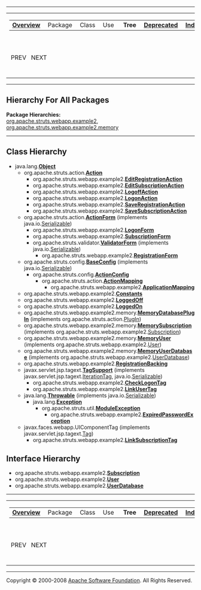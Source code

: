 ------------------------------------------------------------------------

<span id="navbar_top"></span> [](#skip-navbar_top "Skip navigation links")

<table>
<colgroup>
<col width="50%" />
<col width="50%" />
</colgroup>
<tbody>
<tr class="odd">
<td align="left"><span id="navbar_top_firstrow"></span>
<table>
<tbody>
<tr class="odd">
<td align="left"><a href="overview-summary.html.md"><strong>Overview</strong></a> </td>
<td align="left">Package </td>
<td align="left">Class </td>
<td align="left">Use </td>
<td align="left"> <strong>Tree</strong> </td>
<td align="left"><a href="deprecated-list.html.md"><strong>Deprecated</strong></a> </td>
<td align="left"><a href="index-all.html.md"><strong>Index</strong></a> </td>
<td align="left"><a href="help-doc.html.md"><strong>Help</strong></a> </td>
</tr>
</tbody>
</table></td>
<td align="left"></td>
</tr>
<tr class="even">
<td align="left"> PREV   NEXT</td>
<td align="left"><a href="index.html.md?overview-tree.html"><strong>FRAMES</strong></a>    <a href="overview-tree.html"><strong>NO FRAMES</strong></a>    
<a href="allclasses-noframe.html.md"><strong>All Classes</strong></a></td>
</tr>
</tbody>
</table>

<span id="skip-navbar_top"></span>

------------------------------------------------------------------------

Hierarchy For All Packages
--------------------------

**Package Hierarchies:**  
[org.apache.struts.webapp.example2](org/apache/struts/webapp/example2/package-tree.html.md), [org.apache.struts.webapp.example2.memory](org/apache/struts/webapp/example2/memory/package-tree.html)

------------------------------------------------------------------------

Class Hierarchy
---------------

-   java.lang.[**Object**](http://java.sun.com/j2se/1.4.2/docs/api/java/lang/Object.html.md?is-external=true "class or interface in java.lang")
    -   org.apache.struts.action.[**Action**](http://struts.apache.org/apidocs/org/apache/struts/action/Action.html.md?is-external=true "class or interface in org.apache.struts.action")
        -   org.apache.struts.webapp.example2.[**EditRegistrationAction**](org/apache/struts/webapp/example2/EditRegistrationAction.html.md "class in org.apache.struts.webapp.example2")
        -   org.apache.struts.webapp.example2.[**EditSubscriptionAction**](org/apache/struts/webapp/example2/EditSubscriptionAction.html.md "class in org.apache.struts.webapp.example2")
        -   org.apache.struts.webapp.example2.[**LogoffAction**](org/apache/struts/webapp/example2/LogoffAction.html.md "class in org.apache.struts.webapp.example2")
        -   org.apache.struts.webapp.example2.[**LogonAction**](org/apache/struts/webapp/example2/LogonAction.html.md "class in org.apache.struts.webapp.example2")
        -   org.apache.struts.webapp.example2.[**SaveRegistrationAction**](org/apache/struts/webapp/example2/SaveRegistrationAction.html.md "class in org.apache.struts.webapp.example2")
        -   org.apache.struts.webapp.example2.[**SaveSubscriptionAction**](org/apache/struts/webapp/example2/SaveSubscriptionAction.html.md "class in org.apache.struts.webapp.example2")
    -   org.apache.struts.action.[**ActionForm**](http://struts.apache.org/apidocs/org/apache/struts/action/ActionForm.html.md?is-external=true "class or interface in org.apache.struts.action") (implements java.io.[Serializable](http://java.sun.com/j2se/1.4.2/docs/api/java/io/Serializable.html?is-external=true "class or interface in java.io"))
        -   org.apache.struts.webapp.example2.[**LogonForm**](org/apache/struts/webapp/example2/LogonForm.html.md "class in org.apache.struts.webapp.example2")
        -   org.apache.struts.webapp.example2.[**SubscriptionForm**](org/apache/struts/webapp/example2/SubscriptionForm.html.md "class in org.apache.struts.webapp.example2")
        -   org.apache.struts.validator.[**ValidatorForm**](http://struts.apache.org/apidocs/org/apache/struts/validator/ValidatorForm.html.md?is-external=true "class or interface in org.apache.struts.validator") (implements java.io.[Serializable](http://java.sun.com/j2se/1.4.2/docs/api/java/io/Serializable.html?is-external=true "class or interface in java.io"))
            -   org.apache.struts.webapp.example2.[**RegistrationForm**](org/apache/struts/webapp/example2/RegistrationForm.html.md "class in org.apache.struts.webapp.example2")
    -   org.apache.struts.config.[**BaseConfig**](http://struts.apache.org/apidocs/org/apache/struts/config/BaseConfig.html.md?is-external=true "class or interface in org.apache.struts.config") (implements java.io.[Serializable](http://java.sun.com/j2se/1.4.2/docs/api/java/io/Serializable.html?is-external=true "class or interface in java.io"))
        -   org.apache.struts.config.[**ActionConfig**](http://struts.apache.org/apidocs/org/apache/struts/config/ActionConfig.html.md?is-external=true "class or interface in org.apache.struts.config")
            -   org.apache.struts.action.[**ActionMapping**](http://struts.apache.org/apidocs/org/apache/struts/action/ActionMapping.html.md?is-external=true "class or interface in org.apache.struts.action")
                -   org.apache.struts.webapp.example2.[**ApplicationMapping**](org/apache/struts/webapp/example2/ApplicationMapping.html.md "class in org.apache.struts.webapp.example2")
    -   org.apache.struts.webapp.example2.[**Constants**](org/apache/struts/webapp/example2/Constants.html.md "class in org.apache.struts.webapp.example2")
    -   org.apache.struts.webapp.example2.[**LoggedOff**](org/apache/struts/webapp/example2/LoggedOff.html.md "class in org.apache.struts.webapp.example2")
    -   org.apache.struts.webapp.example2.[**LoggedOn**](org/apache/struts/webapp/example2/LoggedOn.html.md "class in org.apache.struts.webapp.example2")
    -   org.apache.struts.webapp.example2.memory.[**MemoryDatabasePlugIn**](org/apache/struts/webapp/example2/memory/MemoryDatabasePlugIn.html.md "class in org.apache.struts.webapp.example2.memory") (implements org.apache.struts.action.[PlugIn](http://struts.apache.org/apidocs/org/apache/struts/action/PlugIn.html?is-external=true "class or interface in org.apache.struts.action"))
    -   org.apache.struts.webapp.example2.memory.[**MemorySubscription**](org/apache/struts/webapp/example2/memory/MemorySubscription.html.md "class in org.apache.struts.webapp.example2.memory") (implements org.apache.struts.webapp.example2.[Subscription](org/apache/struts/webapp/example2/Subscription.html "interface in org.apache.struts.webapp.example2"))
    -   org.apache.struts.webapp.example2.memory.[**MemoryUser**](org/apache/struts/webapp/example2/memory/MemoryUser.html.md "class in org.apache.struts.webapp.example2.memory") (implements org.apache.struts.webapp.example2.[User](org/apache/struts/webapp/example2/User.html "interface in org.apache.struts.webapp.example2"))
    -   org.apache.struts.webapp.example2.memory.[**MemoryUserDatabase**](org/apache/struts/webapp/example2/memory/MemoryUserDatabase.html.md "class in org.apache.struts.webapp.example2.memory") (implements org.apache.struts.webapp.example2.[UserDatabase](org/apache/struts/webapp/example2/UserDatabase.html "interface in org.apache.struts.webapp.example2"))
    -   org.apache.struts.webapp.example2.[**RegistrationBacking**](org/apache/struts/webapp/example2/RegistrationBacking.html.md "class in org.apache.struts.webapp.example2")
    -   javax.servlet.jsp.tagext.[**TagSupport**](http://java.sun.com/j2ee/1.4/docs/api/javax/servlet/jsp/tagext/TagSupport.html.md?is-external=true "class or interface in javax.servlet.jsp.tagext") (implements javax.servlet.jsp.tagext.[IterationTag](http://java.sun.com/j2ee/1.4/docs/api/javax/servlet/jsp/tagext/IterationTag.html?is-external=true "class or interface in javax.servlet.jsp.tagext"), java.io.[Serializable](http://java.sun.com/j2se/1.4.2/docs/api/java/io/Serializable.html?is-external=true "class or interface in java.io"))
        -   org.apache.struts.webapp.example2.[**CheckLogonTag**](org/apache/struts/webapp/example2/CheckLogonTag.html.md "class in org.apache.struts.webapp.example2")
        -   org.apache.struts.webapp.example2.[**LinkUserTag**](org/apache/struts/webapp/example2/LinkUserTag.html.md "class in org.apache.struts.webapp.example2")
    -   java.lang.[**Throwable**](http://java.sun.com/j2se/1.4.2/docs/api/java/lang/Throwable.html.md?is-external=true "class or interface in java.lang") (implements java.io.[Serializable](http://java.sun.com/j2se/1.4.2/docs/api/java/io/Serializable.html?is-external=true "class or interface in java.io"))
        -   java.lang.[**Exception**](http://java.sun.com/j2se/1.4.2/docs/api/java/lang/Exception.html.md?is-external=true "class or interface in java.lang")
            -   org.apache.struts.util.[**ModuleException**](http://struts.apache.org/apidocs/org/apache/struts/util/ModuleException.html.md?is-external=true "class or interface in org.apache.struts.util")
                -   org.apache.struts.webapp.example2.[**ExpiredPasswordException**](org/apache/struts/webapp/example2/ExpiredPasswordException.html.md "class in org.apache.struts.webapp.example2")
    -   javax.faces.webapp.UIComponentTag (implements javax.servlet.jsp.tagext.[Tag](http://java.sun.com/j2ee/1.4/docs/api/javax/servlet/jsp/tagext/Tag.html.md?is-external=true "class or interface in javax.servlet.jsp.tagext"))
        -   org.apache.struts.webapp.example2.[**LinkSubscriptionTag**](org/apache/struts/webapp/example2/LinkSubscriptionTag.html.md "class in org.apache.struts.webapp.example2")

Interface Hierarchy
-------------------

-   org.apache.struts.webapp.example2.[**Subscription**](org/apache/struts/webapp/example2/Subscription.html.md "interface in org.apache.struts.webapp.example2")
-   org.apache.struts.webapp.example2.[**User**](org/apache/struts/webapp/example2/User.html.md "interface in org.apache.struts.webapp.example2")
-   org.apache.struts.webapp.example2.[**UserDatabase**](org/apache/struts/webapp/example2/UserDatabase.html.md "interface in org.apache.struts.webapp.example2")

------------------------------------------------------------------------

<span id="navbar_bottom"></span> [](#skip-navbar_bottom "Skip navigation links")

<table>
<colgroup>
<col width="50%" />
<col width="50%" />
</colgroup>
<tbody>
<tr class="odd">
<td align="left"><span id="navbar_bottom_firstrow"></span>
<table>
<tbody>
<tr class="odd">
<td align="left"><a href="overview-summary.html.md"><strong>Overview</strong></a> </td>
<td align="left">Package </td>
<td align="left">Class </td>
<td align="left">Use </td>
<td align="left"> <strong>Tree</strong> </td>
<td align="left"><a href="deprecated-list.html.md"><strong>Deprecated</strong></a> </td>
<td align="left"><a href="index-all.html.md"><strong>Index</strong></a> </td>
<td align="left"><a href="help-doc.html.md"><strong>Help</strong></a> </td>
</tr>
</tbody>
</table></td>
<td align="left"></td>
</tr>
<tr class="even">
<td align="left"> PREV   NEXT</td>
<td align="left"><a href="index.html.md?overview-tree.html"><strong>FRAMES</strong></a>    <a href="overview-tree.html"><strong>NO FRAMES</strong></a>    
<a href="allclasses-noframe.html.md"><strong>All Classes</strong></a></td>
</tr>
</tbody>
</table>

<span id="skip-navbar_bottom"></span>

------------------------------------------------------------------------

Copyright © 2000-2008 [Apache Software Foundation](http://www.apache.org/). All Rights Reserved.
